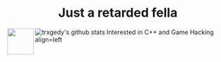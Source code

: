 <h1 align=center width=40>Just a retarded fella</h1>

<div>
<img src=https://upload.wikimedia.org/wikipedia/commons/1/18/ISO_C%2B%2B_Logo.svg align=left widht=60 height=60>

<href> ![trxgedy's github stats](https://github-readme-stats.vercel.app/api?username=trxgedy&show_icons=true&theme=tokyonight)</href> Interested in C++ and Game Hacking align=left

</div>
